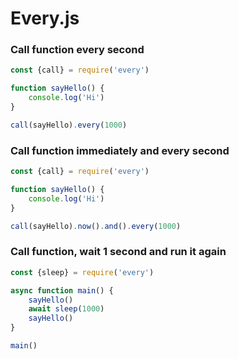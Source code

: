 # Every.js

### Call function every second
```javascript
const {call} = require('every')

function sayHello() {
    console.log('Hi')
}

call(sayHello).every(1000)

```
### Call function immediately and every second
```javascript
const {call} = require('every')

function sayHello() {
    console.log('Hi')
}

call(sayHello).now().and().every(1000)

```

### Call function, wait 1 second and run it again
```javascript
const {sleep} = require('every')

async function main() {
    sayHello()
    await sleep(1000)
    sayHello()
}

main()
```
